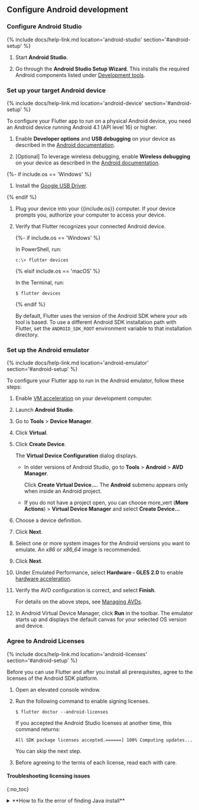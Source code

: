 ## Configure Android development

### Configure Android Studio

{% include docs/help-link.md location='android-studio' section='#android-setup' %}

1. Start **Android Studio**.

1. Go through the **Android Studio Setup Wizard**.
   This installs the required Android components listed under
   [Development tools](#development-tools).

### Set up your target Android device

{% include docs/help-link.md location='android-device' section='#android-setup' %}

To configure your Flutter app to run on a physical Android device,
you need an Android device running Android 4.1 (API level 16) or higher.

1. Enable **Developer options** and **USB debugging** on your device
   as described in the
   [Android documentation]({{site.android-dev}}/studio/debug/dev-options).

1. [Optional] To leverage wireless debugging,
   enable **Wireless debugging** on your device as described in the
   [Android documentation]({{site.android-dev}}/studio/run/device#wireless).

{%- if include.os == 'Windows' %}

1. Install the [Google USB Driver]({{site.android-dev}}/studio/run/win-usb).

{% endif %}

1. Plug your device into your {{include.os}} computer.
   If your device prompts you, authorize your computer to access your device.

1. Verify that Flutter recognizes your connected Android device.

   {%- if include.os == 'Windows' %}

   In PowerShell, run:

   ```terminal
   c:\> flutter devices
   ```

   {% elsif include.os == 'macOS' %}

   In the Terminal, run:

   ```terminal
   $ flutter devices
   ```

   {% endif %}


   By default, Flutter uses the version of the Android
   SDK where your `adb` tool is based.
   To use a different Android SDK installation path with Flutter,
   set the `ANDROID_SDK_ROOT` environment variable
   to that installation directory.

### Set up the Android emulator

{% include docs/help-link.md location='android-emulator' section='#android-setup' %}

To configure your Flutter app to run in the Android emulator,
follow these steps:

1. Enable
    [VM acceleration]({{site.android-dev}}/studio/run/emulator-acceleration#accel-vm)
    on your development computer.

1. Launch **Android Studio**.

1. Go to **Tools** <span aria-label="and then">></span> **Device Manager**.

1. Click **Virtual**.

1. Click **Create Device**.

   The **Virtual Device Configuration** dialog displays.

    - In older versions of Android Studio, go to **Tools**
      <span aria-label="and then">></span> **Android**
      <span aria-label="and then">></span> **AVD Manager**.

      Click **Create Virtual Device...**.
      The **Android** submenu appears only when inside an Android project.

    - If you do not have a project open, you can choose
      <span class="material-icons-outlined">
      more_vert
      </span> (**More Actions**) <span aria-label="and then">></span>
      **Virtual Device Manager** and select **Create Device...**

1. Choose a device definition.

1. Click **Next**.

1. Select one or more system images for the Android versions you want
   to emulate. An _x86_ or _x86\_64_ image is recommended.

1. Click **Next**.

1. Under Emulated Performance, select **Hardware - GLES 2.0** to enable
   [hardware
   acceleration]({{site.android-dev}}/studio/run/emulator-acceleration).

1. Verify the AVD configuration is correct, and select **Finish**.

   For details on the above steps, see [Managing
   AVDs]({{site.android-dev}}/studio/run/managing-avds).

1. In Android Virtual Device Manager, click **Run** in the toolbar.
   The emulator starts up and displays the default canvas for your
   selected OS version and device.

### Agree to Android Licenses

{% include docs/help-link.md location='android-licenses' section='#android-setup' %}

Before you can use Flutter and after you install all prerequisites,
agree to the licenses of the Android SDK platform.

1. Open an elevated console window.

1. Run the following command to enable signing licenses.

   ```terminal
   $ flutter doctor --android-licenses
   ```

   If you accepted the Android Studio licenses at another time,
   this command returns:

   ```terminal
   All SDK package licenses accepted.======] 100% Computing updates...
   ```

   You can skip the next step.

1. Before agreeing to the terms of each license,
   read each with care.

#### Troubleshooting licensing issues
{:no_toc}

<details markdown="1">
<summary>**How to fix the error of finding Java install**</summary>

You may have an issue with the Android SDK locating the Java SDK.

```terminal
$ flutter doctor --android-licenses

ERROR: JAVA_HOME is set to an invalid directory: /Applications/Android\ Studio.app/Contents/jre/Contents/Home

Please set the JAVA_HOME variable in your environment to match the
location of your Java installation.

Android sdkmanager tool was found, but failed to run
(/Users/atsansone/Library/Android/sdk/cmdline-tools/latest/bin/sdkmanager): "exited code 1".
Try re-installing or updating your Android SDK,
visit https://flutter.dev/docs/get-started/install/macos#android-setup for detailed instructions.
```

The `flutter doctor` command returns this error because of how the `JAVA_HOME`
variable was set. When you add the path to `JAVA_HOME`, you can add a backslash
to the space between `Android` and `Studio` or enclose the entire path in
matching quotes. You cannot do _both_.

Look for your `JAVA_HOME` path in your appropriate shell resource file
and change it to:

```conf
export JAVA_HOME="/Applications/Android Studio.app/Contents/jre/Contents/Home"
```

Do not include the backslash between `Android` and `Studio`.

To load this updated environment variable, reload your shell.
This example uses the `zsh` resource file.

```terminal
source ~/.zshrc
```
</details>
